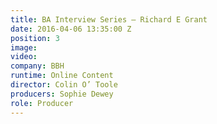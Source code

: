 ```yaml
---
title: BA Interview Series — Richard E Grant
date: 2016-04-06 13:35:00 Z
position: 3
image: 
video: 
company: BBH
runtime: Online Content
director: Colin O’ Toole
producers: Sophie Dewey
role: Producer
---
```


